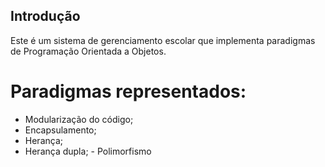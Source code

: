 ## Introdução

Este é um sistema de gerenciamento escolar que implementa paradigmas de Programação Orientada a Objetos.

# Paradigmas representados:
- Modularização do código;
- Encapsulamento;
- Herança;
- Herança dupla;
- Polimorfismo